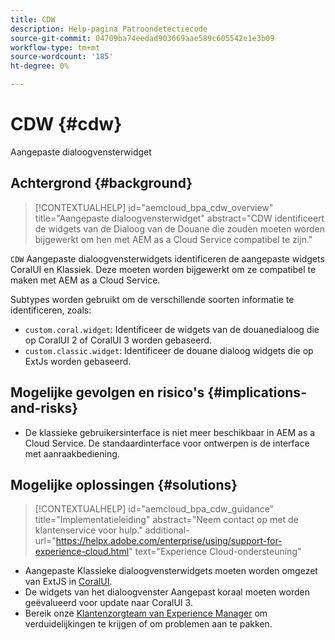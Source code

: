 ```yaml
---
title: CDW
description: Help-pagina Patroondetectiecode
source-git-commit: 04709ba74eedad903669aae589c605542e1e3b09
workflow-type: tm+mt
source-wordcount: '185'
ht-degree: 0%

---
```


# CDW {#cdw}

Aangepaste dialoogvensterwidget

## Achtergrond {#background}

>[!CONTEXTUALHELP]
>id="aemcloud_bpa_cdw_overview"
>title="Aangepaste dialoogvensterwidget"
>abstract="CDW identificeert de widgets van de Dialoog van de Douane die zouden moeten worden bijgewerkt om hen met AEM as a Cloud Service compatibel te zijn."

`CDW`  Aangepaste dialoogvensterwidgets identificeren de aangepaste widgets CoralUI en Klassiek. Deze moeten worden bijgewerkt om ze compatibel te maken met AEM as a Cloud Service.

Subtypes worden gebruikt om de verschillende soorten informatie te identificeren, zoals:

* `custom.coral.widget`: Identificeer de widgets van de douanedialoog die op CoralUI 2 of CoralUI 3 worden gebaseerd.
* `custom.classic.widget`: Identificeer de douane dialoog widgets die op ExtJs worden gebaseerd.

## Mogelijke gevolgen en risico&#39;s {#implications-and-risks}

* De klassieke gebruikersinterface is niet meer beschikbaar in AEM as a Cloud Service. De standaardinterface voor ontwerpen is de interface met aanraakbediening.

## Mogelijke oplossingen {#solutions}

>[!CONTEXTUALHELP]
>id="aemcloud_bpa_cdw_guidance"
>title="Implementatieleiding"
>abstract="Neem contact op met de klantenservice voor hulp."
>additional-url="https://helpx.adobe.com/enterprise/using/support-for-experience-cloud.html" text="Experience Cloud-ondersteuning"

* Aangepaste Klassieke dialoogvensterwidgets moeten worden omgezet van ExtJS in [CoralUI](https://developer.adobe.com/experience-manager/reference-materials/6-5/coral-ui/coralui3/getting-started.html).
* De widgets van het dialoogvenster Aangepast koraal moeten worden geëvalueerd voor update naar CoralUI 3.
* Bereik onze [Klantenzorgteam van Experience Manager](https://helpx.adobe.com/enterprise/using/support-for-experience-cloud.html) om verduidelijkingen te krijgen of om problemen aan te pakken.
